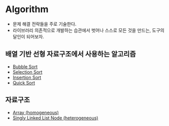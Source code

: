 # Algorithm
- 문제 해결 전략들을 주로 기술한다.
- 라이브러리 의존적으로 개발하는 습관에서 벗어나 스스로 모든 것을 만드는, 도구의 달인이 되어보자.

## 배열 기반 선형 자료구조에서 사용하는 알고리즘
- [Bubble Sort](https://github.com/csyouk/algorithm_datastructure/blob/master/Sorting-Algorithms/BubbleSort.md)
- [Selection Sort](https://github.com/csyouk/algorithm_datastructure/blob/master/Sorting-Algorithms/SelectionSort.md)
- [Insertion Sort](https://github.com/csyouk/algorithm_datastructure/blob/master/Sorting-Algorithms/InsertionSort.md)
- [Quick Sort](https://github.com/csyouk/algorithm_datastructure/blob/master/Sorting-Algorithms/QuickSort.md)


## 자료구조
- [Array (homogeneous)](https://github.com/csyouk/algorithm_datastructure/blob/master/Data-Structure/Array.md)
- [Singly Linked List Node (heterogeneous)](https://github.com/csyouk/algorithm_datastructure/blob/master/Data-Structure/SinglyLinkedListNode.md)
